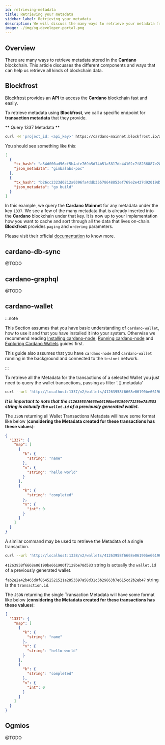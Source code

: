 ```yaml
---
id: retrieving-metadata
title: Retrieving your metadata
sidebar_label: Retrieving your metadata
description: We will discuss the many ways to retrieve your metadata from the Cardano blockchain.
image: ./img/og-developer-portal.png
---
```


## Overview

There are many ways to retrieve metadata stored in the **Cardano** blockchain. This article discusses the different components and ways that can help us retrieve all kinds of blockchain data.

## Blockfrost

[Blockfrost](/docs/get-started/blockfrost) provides an **API** to access the **Cardano** blockchain fast and easily. 

To retrieve metadata using **Blockfrost**, we call a specific endpoint for **transaction metadata** that they provide.

** Query 1337 Metadata **

```bash
curl -H 'project_id: <api_key>' https://cardano-mainnet.blockfrost.io/api/v0/metadata/txs/labels/1337 | jq
```

You should see something like this:

```json
[
  {
    "tx_hash": "a54d000ad56cf5b4afe769b5d74b51a5817dc44102c7f8286887e28bf257a2fd",
    "json_metadata": "gimbalabs-poc"
  },
  {
    "tx_hash": "b26cc2323d6212a0396fa4ddb35578648853ef769e2e427d92019d50163f636a",
    "json_metadata": "go build"
  }
]
```

In this example, we query the **Cardano Mainnet** for any metadata under the key `1337`. We see a few of the many metadata that is already inserted into the **Cardano** blockchain under that key. It is now up to your implementation how you want to cache and sort through all the data that lives on-chain. **Blockfrost** provides `paging` and `ordering` parameters.

Please visit their official [documentation](https://docs.blockfrost.io) to know more.

## cardano-db-sync

@TODO

## cardano-graphql

@TODO

## cardano-wallet

:::note

This Section assumes that you have basic understanding of `cardano-wallet`, how to use it and that you have installed it into your system. Otherwise we recommend reading [Installing cardano-node](/docs/get-started/installing-cardano-node), [Running cardano-node](/docs/get-started/running-cardano) and [Exploring Cardano Wallets](/docs/integrate-cardano/creating-wallet-faucet) guides first.

This guide also assumes that you have `cardano-node` and `cardano-wallet` running in the background and connected to the `testnet` network.

:::

To retrieve all the Metadata for the transactions of a selected Wallet you just need to query the wallet transections, passing as filter '.[].metadata'

```bash
curl --url 'http://localhost:1337/v2/wallets/41263958f6668e06190be661900f7129be78d583/transactions' | jq '.[].metadata'
```

***It is important to note that the `41263958f6668e06190be661900f7129be78d583` string is actually the `wallet.id` of a previously generated wallet.***

The `JSON` returning all Wallet Transactions Metadata will have some format like below (**considering the Metadata created for these transactions has these values**):

```json
{
  "1337": {
    "map": [
      {
        "k": {
          "string": "name"
        },
        "v": {
          "string": "hello world"
        }
      },
      {
        "k": {
          "string": "completed"
        },
        "v": {
          "int": 0
        }
      }
    ]
  }
}
```

A similar command may be used to retrieve the Metadata of a single transaction.


```bash
curl --url 'http://localhost:1338/v2/wallets/41263958f6668e06190be661900f7129be78d583/transactions/fab2e2a42b465d0f86452521521a2853597a58d31c5b29663b7e615cd2b2eb47' | jq '.metadata'
```

`41263958f6668e06190be661900f7129be78d583` string is actually the `wallet.id` of a previously generated wallet.

`fab2e2a42b465d0f86452521521a2853597a58d31c5b29663b7e615cd2b2eb47` string is the `transaction.id`.

The `JSON` returning the single Transaction Metadata will have some format like below (**considering the Metadata created for these transactions has these values**):

```json
{
  "1337": {
    "map": [
      {
        "k": {
          "string": "name"
        },
        "v": {
          "string": "hello world"
        }
      },
      {
        "k": {
          "string": "completed"
        },
        "v": {
          "int": 0
        }
      }
    ]
  }
}
```

## Ogmios

@TODO
